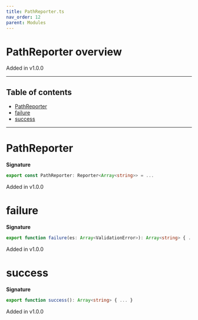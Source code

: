 ```yaml
---
title: PathReporter.ts
nav_order: 12
parent: Modules
---
```


# PathReporter overview

Added in v1.0.0

---

<h2 class="text-delta">Table of contents</h2>

- [PathReporter](#pathreporter)
- [failure](#failure)
- [success](#success)

---

# PathReporter

**Signature**

```ts
export const PathReporter: Reporter<Array<string>> = ...
```

Added in v1.0.0

# failure

**Signature**

```ts
export function failure(es: Array<ValidationError>): Array<string> { ... }
```

Added in v1.0.0

# success

**Signature**

```ts
export function success(): Array<string> { ... }
```

Added in v1.0.0
